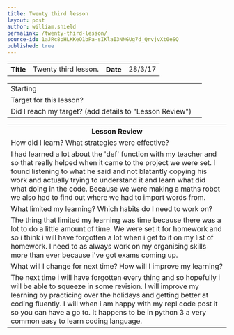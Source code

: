 ```yaml
---
title: Twenty third lesson
layout: post
author: william.shield
permalink: /twenty-third-lesson/
source-id: 1aJRc8pHLKKeO1bPa-sIKlaI3NNGUg7d_QrvjvXt0eSQ
published: true
---
```

<table>
  <tr>
    <th>Title</th>
    <td>Twenty third lesson.</td>
    <th>Date</th>
    <td>28/3/17</td>
  </tr>
</table>


<table>
  <tr>
    <td>Starting </td>
    <td></td>
  </tr>
  <tr>
    <td>Target for this lesson?</td>
    <td></td>
  </tr>
  <tr>
    <td>Did I reach my target? 
(add details to "Lesson Review")</td>
    <td></td>
  </tr>
</table>


 

<table>
  <tr>
    <th>Lesson Review</th>
  </tr>
  <tr>
    <td>How did I learn? What strategies were effective? </td>
  </tr>
  <tr>
    <td>I had learned a lot about the 'def' function with my teacher and so that really helped when it came to the project we were set. I found listening to what he said and not blatantly copying his work and actually trying to understand it and learn what did what doing in the code. Because we were making a maths robot we also had to find out where we had to import words from.</td>
  </tr>
  <tr>
    <td>What limited my learning? Which habits do I need to work on? </td>
  </tr>
  <tr>
    <td>The thing that limited my learning was time because there was a lot to do a little amount of time. We were set it for homework and so i think i will have forgotten a lot when i get to it on my list of homework. I need to as always work on my organising skills more than ever because i've got exams coming up.</td>
  </tr>
  <tr>
    <td>What will I change for next time? How will I improve my learning?</td>
  </tr>
  <tr>
    <td>The next time i will have forgotten every thing and so hopefully i will be able to squeeze in some revision. I will improve my learning by practicing over the holidays and getting better at coding fluently. I will when i am happy with my repl code post it so you can have a go to. It happens to be in python 3 a very common easy to learn coding language. 
</td>
  </tr>
</table>


